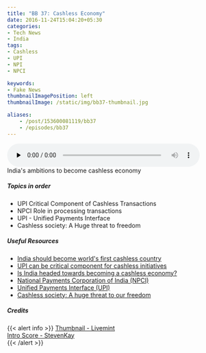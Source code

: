 ```yaml
---
title: "BB 37: Cashless Economy"
date: 2016-11-24T15:04:20+05:30
categories:
- Tech News
- India
tags:
- Cashless
- UPI
- NPI
- NPCI

keywords:
- Fake News
thumbnailImagePosition: left
thumbnailImage: /static/img/bb37-thumbnail.jpg

aliases:
    - /post/153600081119/bb37
    - /episodes/bb37
---
```

<audio controls="controls" controls style="width: 450px;" preload="none" id="audio_player"><source  src='http://bangalorebits.s3.amazonaws.com/2016/BB_EP37_2016-47.mp3' type="audio/mp3">  </audio>
<BR>
India's ambitions to become cashless economy
<!--more-->
##### Topics in order
- UPI Critical Component of Cashless Transactions
- NPCI Role in processing transactions
- UPI - Unified Payments Interface
- Cashless society: A Huge threat to freedom


##### Useful Resources
*   [India should become world's first cashless country](http://economictimes.indiatimes.com/articleshow/53335811.cms?utm_source=contentofinterest&utm_medium=text&utm_campaign=cppst)
*   [UPI can be critical component for cashless initiatives](http://www.governancenow.com/views/interview/upi-can-be-critical-component-cashless-initiatives#sthash.ZF9hWjDJ.dpuf)
*   [Is India headed towards becoming a cashless economy?](http://www.governancenow.com/news/regular-story/-india-headed-wards-becoming-a-cashless-economy#sthash.XwBKDTee.dpuf)
*   [National Payments Corporation of India (NPCI)](http://www.npci.org.in/aboutus.aspx)
*   [Unified Payments Interface (UPI)](http://www.npci.org.in/UPI_Product.aspx)
*   [Cashless society: A huge threat to our freedom](http://www.cnbc.com/2013/12/12/cashless-society-a-huge-threat-to-our-freedomcommentary.html)
##### Credits

{{< alert info  >}}
  [Thumbnail - Livemint](http://www.livemint.com/) <BR>
  [Intro Score - StevenKay](https://plus.google.com/+StevenKay_Detachment)<BR>
{{< /alert >}}
